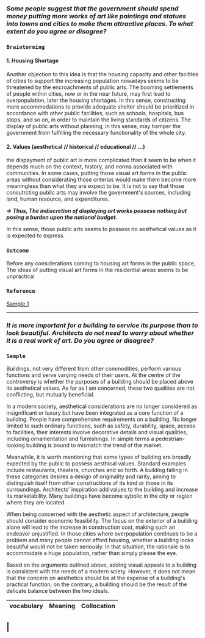 ### _Some people suggest that the government should spend money putting more works of art like paintings and statues into towns and cities to make them attractive places. To what extent do you agree or disagree?_

### `Braintorming`

#### 1. Housing Shortage

  Another objection to this idea is that the housing capacity and other facilties of cities to support the increasing population nowadays seems to be threatened by the encroachments of public arts. The booming settlements of people within cities, now or in the near future, may first lead to overpopulation, later the housing shortages. In this sense, constructing more accommodations to provide adequate shelter should be prioritized in accordance with other public facilities, such as schools, hospitals, bus stops, and so on, in order to maintain the living standards of citizens. The display of public arts without planning, in this sense, may hamper the government from fulfilling the necessary functionality of the whole city. 

 
#### 2. Values (aesthetical // historical // educational // ...) 
the dispayment of public art is more complicated than it seem to be when it depends much on the context, history, and norms associated with communities. In some cases, putting those visual art forms in the public areas without considerating those criterias would make them become more meaningless than what they are expect to be. It is not to say that those consutrcting public arts may involve the government's sources, including land, human resource, and expenditures. 

___=> Thus, The indiscretion of displaying art works possess nothing but posing a burden upon the national budget.___

In this sense, those public arts seems to possess no aesthetical values as it is expected to express.


### `Outcome`


Before any considerations coming to housing art forms in the public space, 
The ideas of putting visual art forms in the residential areas seems to be unpractical

### `Reference`
[Sample 1](https://howtodoielts.com/ielts-essay-public-art/#google_vignette)

---------
### _It is more important for a building to service its purpose than to look beautiful. Architects do not need to worry about whether it is a real work of art. Do you agree or disagree?_
### `Sample`

  Buildings, not very different from other commodities, perform various functions and serve varying needs of their users. At the centre of the controversy is whether the purposes of a building should be placed above its aesthetical values. As far as I am concerned, these two qualities are not conflicting, but mutually beneficial.

  In a modern society, aesthetical considerations are no longer considered as insignificant or luxury but have been integrated as a core function of a building. People have comprehensive requirements on a building. No longer limited to such ordinary functions, such as safety, durability, space, access to facilities, their interests involve decorative details and visual qualities, including ornamentation and furnishings. In simple terms a pedestrian-looking building is bound to mismatch the trend of the market.

  Meanwhile, it is worth mentioning that some types of building are broadly expected by the public to possess aesthical values. Standard examples include restaurants, theaters, churches and so forth. A building falling in these categories desires a  design of originality and rarity, aiming to distinguish itself from other constructions of its kind or those in its surroundings. Architects' inspiration add values to the building and increase its marketability. Many buildings have become sybolic in the city or region where they are located.

  When being concerned with the aesthetic aspect of architecture, people should consider economic feasibility. The focus on the exterior of a building alone will lead to the increase in construction cost, making such an endeavor unjustified. In those cities where overpopulation continues to be a problem and many people cannot afford housing, whether a building looks beautiful would not be taken seriously. In that situation, the rationale is to accommodate a huge population, rather than simply please the eye.

  Based on the arguments outlined above, adding visual appeals to a building is consistent with the needs of a modern sciety. However, it does not mean that the concern on aesthetics should be at the expense of a building's practical function; on the contrary, a building should be the result of the delicate balance between the two ideals.


| vocabulary | Meaning | Collocation |
| ---------- | ------- | ----------- |
| 
--------
